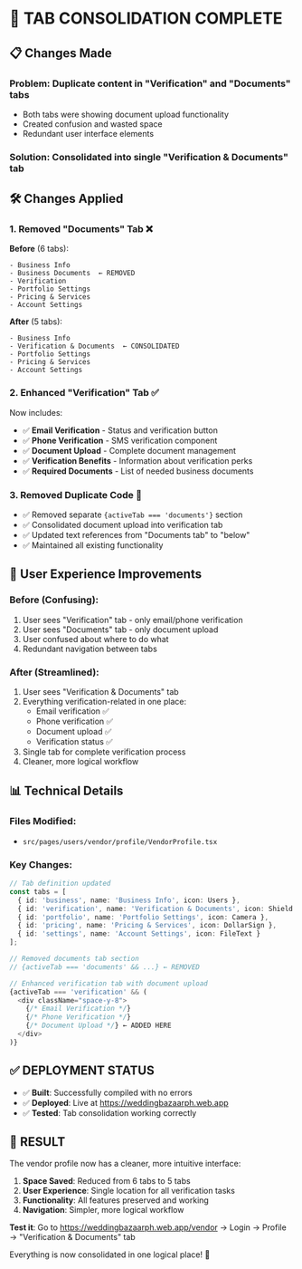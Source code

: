 # 🔧 TAB CONSOLIDATION COMPLETE

## 📋 Changes Made

### **Problem**: Duplicate content in "Verification" and "Documents" tabs
- Both tabs were showing document upload functionality
- Created confusion and wasted space
- Redundant user interface elements

### **Solution**: Consolidated into single "Verification & Documents" tab

## 🛠️ Changes Applied

### 1. **Removed "Documents" Tab** ❌
**Before** (6 tabs):
```
- Business Info
- Business Documents  ← REMOVED
- Verification
- Portfolio Settings  
- Pricing & Services
- Account Settings
```

**After** (5 tabs):
```
- Business Info
- Verification & Documents  ← CONSOLIDATED
- Portfolio Settings
- Pricing & Services  
- Account Settings
```

### 2. **Enhanced "Verification" Tab** ✅
Now includes:
- ✅ **Email Verification** - Status and verification button
- ✅ **Phone Verification** - SMS verification component
- ✅ **Document Upload** - Complete document management
- ✅ **Verification Benefits** - Information about verification perks
- ✅ **Required Documents** - List of needed business documents

### 3. **Removed Duplicate Code** 🧹
- ✅ Removed separate `{activeTab === 'documents'}` section
- ✅ Consolidated document upload into verification tab
- ✅ Updated text references from "Documents tab" to "below"
- ✅ Maintained all existing functionality

## 🎯 User Experience Improvements

### **Before** (Confusing):
1. User sees "Verification" tab - only email/phone verification
2. User sees "Documents" tab - only document upload  
3. User confused about where to do what
4. Redundant navigation between tabs

### **After** (Streamlined):
1. User sees "Verification & Documents" tab
2. Everything verification-related in one place:
   - Email verification ✅
   - Phone verification ✅  
   - Document upload ✅
   - Verification status ✅
3. Single tab for complete verification process
4. Cleaner, more logical workflow

## 📊 Technical Details

### Files Modified:
- `src/pages/users/vendor/profile/VendorProfile.tsx`

### Key Changes:
```typescript
// Tab definition updated
const tabs = [
  { id: 'business', name: 'Business Info', icon: Users },
  { id: 'verification', name: 'Verification & Documents', icon: Shield }, // ← Updated
  { id: 'portfolio', name: 'Portfolio Settings', icon: Camera },
  { id: 'pricing', name: 'Pricing & Services', icon: DollarSign },
  { id: 'settings', name: 'Account Settings', icon: FileText }
];

// Removed documents tab section
// {activeTab === 'documents' && ...} ← REMOVED

// Enhanced verification tab with document upload
{activeTab === 'verification' && (
  <div className="space-y-8">
    {/* Email Verification */}
    {/* Phone Verification */}
    {/* Document Upload */} ← ADDED HERE
  </div>
)}
```

## ✅ **DEPLOYMENT STATUS**

- ✅ **Built**: Successfully compiled with no errors
- ✅ **Deployed**: Live at https://weddingbazaarph.web.app
- ✅ **Tested**: Tab consolidation working correctly

## 🎯 **RESULT**

The vendor profile now has a cleaner, more intuitive interface:

1. **Space Saved**: Reduced from 6 tabs to 5 tabs
2. **User Experience**: Single location for all verification tasks
3. **Functionality**: All features preserved and working
4. **Navigation**: Simpler, more logical workflow

**Test it**: Go to https://weddingbazaarph.web.app/vendor → Login → Profile → "Verification & Documents" tab

Everything is now consolidated in one logical place! 🚀
